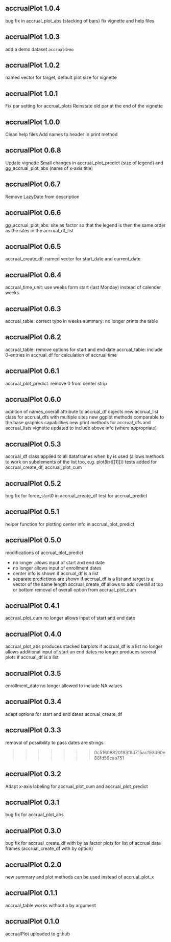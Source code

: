 accrualPlot 1.0.4
------------------
bug fix in accrual_plot_abs (stacking of bars)
fix vignette and help files

accrualPlot 1.0.3
------------------
add a demo dataset `accrualdemo`

accrualPlot 1.0.2
------------------
named vector for target, default plot size for vignette

accrualPlot 1.0.1
------------------
Fix par setting for accrual_plots
Reinstate old par at the end of the vignette

accrualPlot 1.0.0
------------------
Clean help files
Add names to header in print method

accrualPlot 0.6.8
------------------
Update vignette
Small changes in accrual_plot_predict (size of legend) and gg_accrual_plot_abs (name of x-axis title)

accrualPlot 0.6.7
------------------
Remove LazyDate from description

accrualPlot 0.6.6
------------------
gg_accrual_plot_abs: site as factor so that the legend is then the same order as the sites in the accrual_df_list

accrualPlot 0.6.5
------------------
accrual_create_df: named vector for start_date and current_date

accrualPlot 0.6.4
------------------
accrual_time_unit: use weeks form start (last Monday) instead of calender weeks

accrualPlot 0.6.3
------------------
accrual_table: correct typo in weeks
summary: no longer prints the table

accrualPlot 0.6.2
------------------
accrual_table: remove options for start and end date
accrual_table: include 0-entries in accrual_df for calculation of accrual time

accrualPlot 0.6.1
------------------
accrual_plot_predict: remove 0 from center strip

accrualPlot 0.6.0
------------------
addition of names_overall attribute to accrual_df objects
new accrual_list class for accrual_dfs with multiple sites
new ggplot methods comparable to the base graphics capabilities
new print methods for accrual_dfs and accrual_lists
vignette updated to include above info (where appropriate)

accrualPlot 0.5.3
------------------
accrual_df class applied to all dataframes when by is used (allows methods to work on subelements of the list too, e.g. plot(list[[1]]))
tests added for accrual_create_df, accrual_plot_cum

accrualPlot 0.5.2
------------------
bug fix for force_start0 in accrual_create_df
test for accrual_predict

accrualPlot 0.5.1
------------------
helper function for plotting center info in accrual_plot_predict

accrualPlot 0.5.0
------------------
modifications of accrual_plot_predict
- no longer allows input of start and end date
- no longer allows input of enrollment dates
- center info is shown if accrual_df is a list
- separate predictions are shown if accrual_df is a list and target is a vector of the same length
accrual_create_df allows to add overall at top or bottom
removal of overall option from accrual_plot_cum

accrualPlot 0.4.1
------------------
accrual_plot_cum no longer allows input of start and end date

accrualPlot 0.4.0
------------------
accrual_plot_abs produces stacked barplots if accrual_df is a list
no longer allows additional input of start an end dates
no longer produces several plots if accrual_df is a list

accrualPlot 0.3.5
------------------
enrollment_date no longer allowed to include NA values

accrualPlot 0.3.4
------------------
adapt options for start and end dates accrual_create_df

accrualPlot 0.3.3
------------------
removal of possibility to pass dates are strings
>>>>>>> 0c51608820193f8d715acf93d90e88fd59caa751

accrualPlot 0.3.2
------------------
Adapt x-axis labeling for accrual_plot_cum and accrual_plot_predict

accrualPlot 0.3.1
------------------
bug fix for accrual_plot_abs

accrualPlot 0.3.0
------------------
bug fix for accrual_create_df with by as factor
plots for list of accrual data frames (accrual_create_df with by option)

accrualPlot 0.2.0
------------------
new summary and plot methods can be used instead of accrual_plot_x

accrualPlot 0.1.1
------------------
accrual_table works without a by argument

accrualPlot 0.1.0
------------------
accrualPlot uploaded to github

